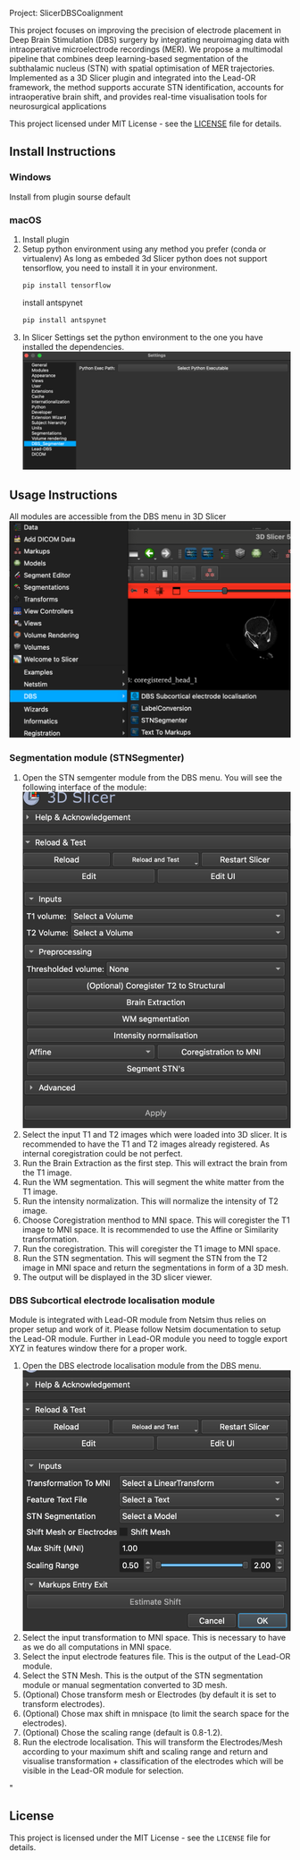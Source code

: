 Project: SlicerDBSCoalignment

This project focuses on improving the precision of electrode placement in Deep Brain Stimulation (DBS) surgery by integrating neuroimaging data with intraoperative microelectrode recordings (MER). We propose a multimodal pipeline that combines deep learning-based segmentation of the subthalamic nucleus (STN) with spatial optimisation of MER trajectories. Implemented as a 3D Slicer plugin and integrated into the Lead-OR framework, the method supports accurate STN identification, accounts for intraoperative brain shift, and provides real-time visualisation tools for neurosurgical applications

This project licensed under MIT License - see the [LICENSE](LICENSE.txt) file for details.



## Install Instructions

### Windows

Install from plugin sourse default

### macOS

1. Install plugin
2. Setup python environment using any method you prefer (conda or virtualenv)
As long as embeded 3d Slicer python does not support tensorflow, you need to install it in your environment.
    ```sh
    pip install tensorflow
    ```
   install antspynet
   ```sh 
   pip install antspynet
   ```
3. In Slicer Settings set the python environment to the one you have installed the dependencies.
![img_3.png](img_3.png)


## Usage Instructions

All modules are accessible from the DBS menu in 3D Slicer![img.png](img.png)
### Segmentation module (STNSegmenter)
1. Open the STN semgenter module from the DBS menu.
You will see the following interface of the module:
![img_1.png](img_1.png)
2. Select the input T1 and T2 images which were loaded into 3D slicer.
It is recommended to have the T1 and T2 images already registered. As internal coregistration could be not perfect.
3. Run the Brain Extraction as the first step. This will extract the brain from the T1 image.
4. Run the WM segmentation. This will segment the white matter from the T1 image.
5. Run the intensity normalization. This will normalize the intensity of T2 image.
6. Choose Coregistration menthod to MNI space. This will coregister the T1 image to MNI space.
It is recommended to use the Affine or Similarity transformation.
7. Run the coregistration. This will coregister the T1 image to MNI space.
8. Run the STN segmentation. This will segment the STN from the T2 image in MNI space and return the segmentations in form of a 3D mesh.
9. The output will be displayed in the 3D slicer viewer.

### DBS Subcortical electrode localisation module
Module is integrated with Lead-OR module from Netsim thus relies on proper setup and work of it.
Please follow Netsim documentation to setup the Lead-OR module.
Further in Lead-OR module you need to toggle export XYZ in features window there for a proper work.
1. Open the DBS electrode localisation module from the DBS menu.
![img_2.png](img_2.png)
2. Select the input transformation to MNI space. This is necessary to have as we do all computations in MNI space.
3. Select the input electrode features file. This is the output of the Lead-OR module.
4. Select the STN Mesh. This is the output of the STN segmentation module or manual segmentation converted to 3D mesh.
5. (Optional) Chose transform mesh or Electrodes (by default it is set to transform electrodes).
6. (Optional) Chose max shift in mnispace (to limit the search space for the electrodes).
7. (Optional) Chose the scaling range (default is 0.8-1.2).
8. Run the electrode localisation. 
This will transform the Electrodes/Mesh according to your maximum shift and scaling 
range and return and visualise transformation + classification of the electrodes which will be visible in the Lead-OR module for selection.



"
## License

This project is licensed under the MIT License - see the `LICENSE` file for details.
